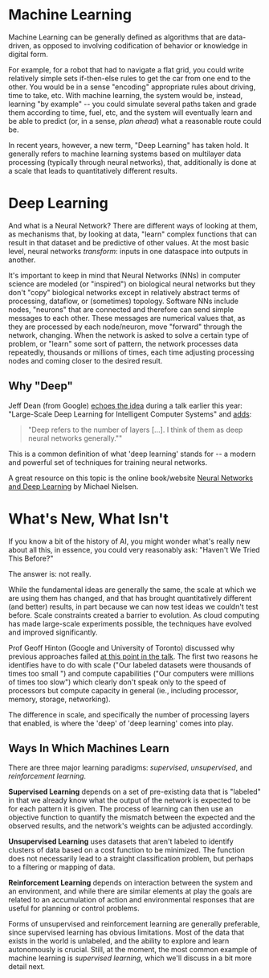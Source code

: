 
# Machine Learning

Machine Learning can be generally defined as algorithms that are data-driven, as opposed to involving codification of behavior or knowledge in digital form.

For example, for a robot that had to navigate a flat grid, you could write relatively simple sets if-then-else rules to get the car from one end to the other. You would be in a sense "encoding" appropriate rules about driving, time to take, etc. With machine learning, the system would be, instead, learning "by example" -- you could simulate several paths taken and grade them according to time, fuel, etc, and the system will eventually learn and be able to predict (or, in a sense, _plan ahead_) what a reasonable route could be.

In recent years, however, a new term, "Deep Learning" has taken hold. It generally refers to machine learning systems based on multilayer data processing (typically through neural networks), that, additionally is done at a scale that leads to quantitatively different results.

# Deep Learning

And what is a Neural Network? There are different ways of looking at them, as mechanisms that, by looking at data, "learn" complex functions that can result in that dataset and be predictive of other values. At the most basic level, neural networks _transform_: inputs in one dataspace into outputs in another.

It's important to keep in mind that Neural Networks (NNs) in computer science are modeled (or "inspired") on biological neural networks but they don't "copy" biological networks except in relatively abstract terms of processing, dataflow, or (sometimes) topology. Software NNs include nodes, "neurons" that are connected and therefore can send simple messages to each other. These messages are numerical values that, as they are processed by each node/neuron, move "forward" through the network, changing. When the network is asked to solve a certain type of problem, or "learn" some sort of pattern, the network processes data repeatedly, thousands or millions of times, each time adjusting processing nodes and coming closer to the desired result.


## Why "Deep"

Jeff Dean (from Google) [echoes the idea](https://youtu.be/QSaZGT4-6EY?t=315) during a talk earlier this year: "Large-Scale Deep Learning for Intelligent Computer Systems" and [adds](https://youtu.be/QSaZGT4-6EY?t=561):

> "Deep refers to the number of layers [...]. I think of them as deep neural networks generally.""

This is a common definition of what 'deep learning' stands for -- a modern and powerful set of techniques for training neural networks.

A great resource on this topic is the online book/website [Neural Networks and Deep Learning](http://neuralnetworksanddeeplearning.com/index.html) by Michael Nielsen.


# What's New, What Isn't

If you know a bit of the history of AI, you might wonder what's really new about all this, in essence, you could very reasonably ask: "Haven't We Tried This Before?"

The answer is: not really.

While the fundamental ideas are generally the same, the scale at which we are using them has changed, and that has brought quantitatively different (and better) results, in part because we can now test ideas we couldn't test before. Scale constraints created a barrier to evolution. As cloud computing has made large-scale experiments possible, the techniques have evolved and improved significantly.

Prof Geoff Hinton (Google and University of Toronto) discussed why previous approaches failed [at this point in the talk](https://youtu.be/VhmE_UXDOGs?t=1330). The first two reasons he identifies have to do with scale ("Our labeled datasets were thousands of times too small ") and compute capabilities ("Our computers were millions of times too slow") which clearly don't speak only to the speed of processors but compute capacity in general (ie., including processor, memory, storage, networking).

The difference in scale, and specifically the number of processing layers that enabled, is where the 'deep' of 'deep learning' comes into play.


## Ways In Which Machines Learn

There are three major learning paradigms: _supervised_, _unsupervised_, and _reinforcement learning_.

**Supervised Learning** depends on a set of pre-existing data that is "labeled" in that we already know what the output of the network is expected to be for each pattern it is given. The process of learning can then use an objective function to quantify the mismatch between the expected and the observed results, and the network's weights can be adjusted accordingly.

**Unsupervised Learning** uses datasets that aren't labeled to identify clusters of data based on a cost function to be minimized. The function does not necessarily lead to a straight classification problem, but perhaps to a filtering or mapping of data.

**Reinforcement Learning** depends on interaction between the system and an environment, and while there are similar elements at play the goals are related to an accumulation of action and environmental responses that are useful for planning or control problems.

Forms of unsupervised and reinforcement learning are generally preferable, since supervised learning has obvious limitations. Most of the data that exists in the world is unlabeled, and the ability to explore and learn autonomously is crucial. Still, at the moment, the most common example of machine learning is _supervised learning_, which we'll discuss in a bit more detail next.
